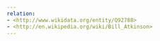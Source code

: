```yaml
---
relation:
- <http://www.wikidata.org/entity/Q92788>
- <http://en.wikipedia.org/wiki/Bill_Atkinson>
---
```

